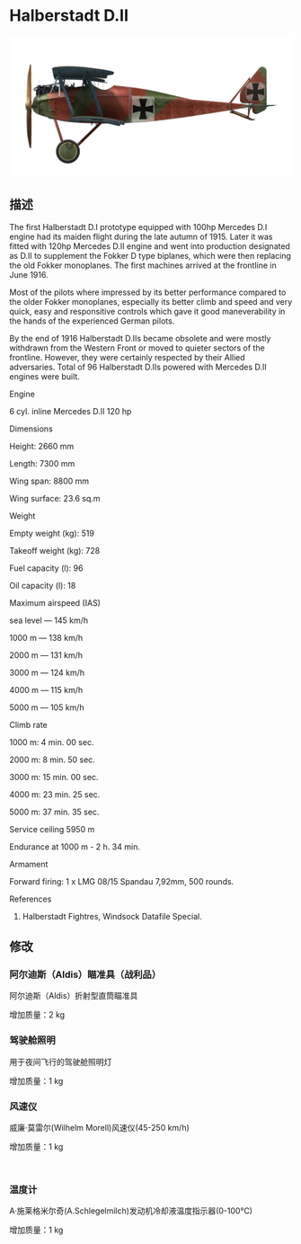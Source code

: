 # Halberstadt D.II
  

  
![halberstadtd2](../images/halberstadtd2.png)
  

  
## 描述
  

  
The first Halberstadt D.I prototype equipped with 100hp Mercedes D.I engine had its maiden flight during the late autumn of 1915. Later it was fitted with 120hp Mercedes D.II engine and went into production designated as D.II to supplement the Fokker D type biplanes, which were then replacing the old Fokker monoplanes. The first machines arrived at the frontline in June 1916.
  

  
Most of the pilots where impressed by its better performance compared to the older Fokker monoplanes, especially its better climb and speed and very quick, easy and responsitive controls which gave it good maneverability in the hands of the experienced German pilots.
  

  
By the end of 1916 Halberstadt D.IIs became obsolete and were mostly withdrawn from the Western Front or moved to quieter sectors of the frontline. However, they were certainly respected by their Allied adversaries. Total of 96 Halberstadt D.IIs powered with Mercedes D.II engines were built.
  

  

  
Engine
  
6 cyl. inline Mercedes D.II 120 hp
  

  
Dimensions
  
Height: 2660 mm
  
Length: 7300 mm
  
Wing span: 8800 mm
  
Wing surface: 23.6 sq.m
  

  
Weight
  
Empty weight (kg): 519
  
Takeoff weight (kg): 728
  
Fuel capacity (l): 96
  
Oil capacity (l): 18
  

  
Maximum airspeed (IAS)
  
sea level — 145 km/h
  
1000 m — 138 km/h
  
2000 m — 131 km/h
  
3000 m — 124 km/h
  
4000 m — 115 km/h
  
5000 m — 105 km/h
  

  
Climb rate
  
1000 m:  4 min. 00 sec.
  
2000 m:  8 min. 50 sec.
  
3000 m: 15 min. 00 sec.
  
4000 m: 23 min. 25 sec.
  
5000 m: 37 min. 35 sec.
  

  
Service ceiling 5950 m
  

  
Endurance at 1000 m - 2 h. 34 min.
  

  
Armament
  
Forward firing: 1 х LMG 08/15 Spandau 7,92mm, 500 rounds.
  

  
References
  
1) Halberstadt Fightres, Windsock Datafile Special.
  

  
## 修改
  

  
  
### 阿尔迪斯（Aldis）瞄准具（战利品）
  

  
阿尔迪斯（Aldis）折射型直筒瞄准具
  
增加质量：2 kg
  

  
  
### 驾驶舱照明
  

  
用于夜间飞行的驾驶舱照明灯
  
增加质量：1 kg
  

  
  
### 风速仪
  

  
威廉·莫雷尔(Wilhelm Morell)风速仪(45-250 km/h)
  
增加质量：1 kg
  
﻿
  
  
### 温度计
  

  
A·施莱格米尔奇(A.Schlegelmilch)发动机冷却液温度指示器(0-100℃)
  
增加质量：1 kg
  
